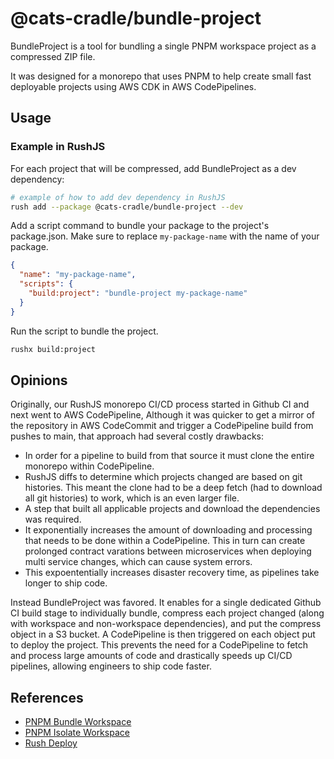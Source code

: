 # @cats-cradle/bundle-project

BundleProject is a tool for bundling a single PNPM workspace project as a
compressed ZIP file.

It was designed for a monorepo that uses PNPM to help create small fast
deployable projects using AWS CDK in AWS CodePipelines.

## Usage

### Example in RushJS

For each project that will be compressed, add BundleProject as a dev dependency:

```bash
# example of how to add dev dependency in RushJS
rush add --package @cats-cradle/bundle-project --dev
```

Add a script command to bundle your package to the project's package.json. Make
sure to replace `my-package-name` with the name of your package.

```json
{
  "name": "my-package-name",
  "scripts": {
    "build:project": "bundle-project my-package-name"
  }
}
```

Run the script to bundle the project.

```bash
rushx build:project
```

## Opinions

Originally, our RushJS monorepo CI/CD process started in Github CI and next went
to AWS CodePipeline, Although it was quicker to get a mirror of the repository
in AWS CodeCommit and trigger a CodePipeline build from pushes to main, that
approach had several costly drawbacks:

- In order for a pipeline to build from that source it must clone the entire
  monorepo within CodePipeline.
- RushJS diffs to determine which projects changed are based on git histories.
  This meant the clone had to be a deep fetch (had to download all git
  histories) to work, which is an even larger file.
- A step that built all applicable projects and download the dependencies was
  required.
- It exponentially increases the amount of downloading and processing that needs
  to be done within a CodePipeline. This in turn can create prolonged contract
  varations between microservices when deploying multi service changes, which
  can cause system errors.
- This expoententially increases disaster recovery time, as pipelines take
  longer to ship code.

Instead BundleProject was favored. It enables for a single dedicated Github CI
build stage to individually bundle, compress each project changed (along with
workspace and non-workspace dependencies), and put the compress object in a S3
bucket. A CodePipeline is then triggered on each object put to deploy the
project. This prevents the need for a CodePipeline to fetch and process large
amounts of code and drastically speeds up CI/CD pipelines, allowing engineers to
ship code faster.

## References

- [PNPM Bundle Workspace](https://github.com/elyse0/pnpm-bundle-workspace-package)
- [PNPM Isolate Workspace](https://github.com/Madvinking/pnpm-isolate-workspace)
- [Rush Deploy](https://rushstack.zulipchat.com/#narrow/stream/262513-general/topic/rush.20deploy.20for.20docker.20images.3F)
